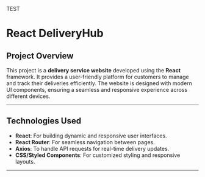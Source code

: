 TEST

# **React DeliveryHub**

## **Project Overview**  
This project is a **delivery service website** developed using the **React** framework. It provides a user-friendly platform for customers to manage and track their deliveries efficiently. The website is designed with modern UI components, ensuring a seamless and responsive experience across different devices.

---


## **Technologies Used**  
- **React**: For building dynamic and responsive user interfaces.  
- **React Router**: For seamless navigation between pages.  
- **Axios**: To handle API requests for real-time delivery updates.  
- **CSS/Styled Components**: For customized styling and responsive layouts.

---
